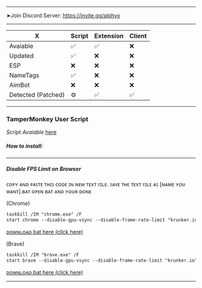 ___________________________________________

➤Join Discord Server:
https://invite.gg/alphyx

___________________________________________

| X | Script | Extension | Client |
| --- | --- | --- | --- |
| Avaiable | ✅ | ✅ | ❌ |
| Updated | ✅ | ❌ | ❌ |
| ESP | ❌ | ❌ | ❌ |
| NameTags | ✅ | ❌ | ❌ |
| AimBot | ❌ | ❌ | ❌ |
| Detected (Patched) | ⚙️ | ✅ | ✅ |

___________________________________________

### TamperMonkey User Script
_Script Avaiable_ <a href="https://raw.githubusercontent.com/AnonHexo/Krunker/nametags.user.js">here</a>
                    
##### How to install:
___________________________________________

##### Disable FPS Limit on Browser

ᴄᴏᴘʏ ᴀɴᴅ ᴘᴀꜱᴛᴇ ᴛʜɪꜱ ᴄᴏᴅᴇ ɪɴ ɴᴇᴡ ᴛᴇxᴛ ꜰɪʟᴇ. ꜱᴀᴠᴇ ᴛʜᴇ ᴛᴇxᴛ ꜰɪʟᴇ ᴀꜱ [ɴᴀᴍᴇ ʏᴏᴜ ᴡᴀɴᴛ].ʙᴀᴛ ᴏᴘᴇɴ ʙᴀᴛ ᴀɴᴅ ʏᴏᴜʀ ᴅᴏɴᴇ

(Chrome)
```diff
taskkill /IM "chrome.exe" /F
start chrome --disable-gpu-vsync --disable-frame-rate-limit "krunker.io" 
```
[ᴅᴏᴡɴʟᴏᴀᴅ bat here (click here)](https://github.com/AnonHexo/private-script/chrome-krunker-fps.bat)

(Brave)
```diff
taskkill /IM "brave.exe" /F
start brave --disable-gpu-vsync --disable-frame-rate-limit "krunker.io" 
```
[ᴅᴏᴡɴʟᴏᴀᴅ bat here (click here)](https://github.com/AnonHexo/private-script/brave-krunker-fps.bat)
_________________________________________________________________________
